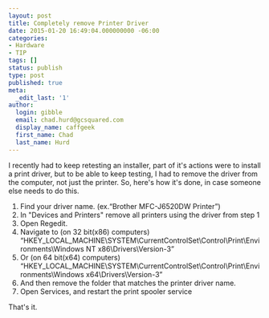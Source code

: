 ```yaml
---
layout: post
title: Completely remove Printer Driver
date: 2015-01-20 16:49:04.000000000 -06:00
categories:
- Hardware
- TIP
tags: []
status: publish
type: post
published: true
meta:
  _edit_last: '1'
author:
  login: gibble
  email: chad.hurd@gcsquared.com
  display_name: caffgeek
  first_name: Chad
  last_name: Hurd
---
```

I recently had to keep retesting an installer, part of it's actions were to install a print driver, but to be able to keep testing, I had to remove the driver from the computer, not just the printer. So, here's how it's done, in case someone else needs to do this.

1.  Find your driver name. (ex.“Brother MFC-J6520DW Printer”)
2.  In "Devices and Printers" remove all printers using the driver from step 1
3.  Open Regedit.
4.  Navigate to (on 32 bit(x86) computers) “HKEY_LOCAL_MACHINE\SYSTEM\CurrentControlSet\Control\Print\Environments\Windows NT x86\Drivers\Version-3”
5.  Or (on 64 bit(x64) computers) “HKEY_LOCAL_MACHINE\SYSTEM\CurrentControlSet\Control\Print\Environments\Windows x64\Drivers\Version-3”
6.  And then remove the folder that matches the printer driver name.
7.  Open Services, and restart the print spooler service

That's it.